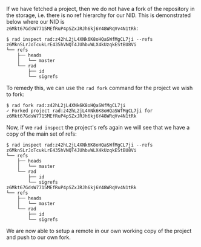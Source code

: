 If we have fetched a project, then we do not have a fork of the
repository in the storage, i.e. there is no ref hierarchy for our
NID. This is demonstrated below where our NID is
`z6Mkt67GdsW7715MEfRuP4pSZxJRJh6kj6Y48WRqVv4N1tRk`:

```
$ rad inspect rad:z42hL2jL4XNk6K8oHQaSWfMgCL7ji --refs
z6MknSLrJoTcukLrE435hVNQT4JUhbvWLX4kUzqkEStBU8Vi
└── refs
    ├── heads
    │   └── master
    └── rad
        ├── id
        └── sigrefs
```

To remedy this, we can use the `rad fork` command for the project we
wish to fork:

```
$ rad fork rad:z42hL2jL4XNk6K8oHQaSWfMgCL7ji
✓ Forked project rad:z42hL2jL4XNk6K8oHQaSWfMgCL7ji for z6Mkt67GdsW7715MEfRuP4pSZxJRJh6kj6Y48WRqVv4N1tRk
```

Now, if we `rad inspect` the project's refs again we will see that we
have a copy of the main set of refs:

```
$ rad inspect rad:z42hL2jL4XNk6K8oHQaSWfMgCL7ji --refs
z6MknSLrJoTcukLrE435hVNQT4JUhbvWLX4kUzqkEStBU8Vi
└── refs
    ├── heads
    │   └── master
    └── rad
        ├── id
        └── sigrefs
z6Mkt67GdsW7715MEfRuP4pSZxJRJh6kj6Y48WRqVv4N1tRk
└── refs
    ├── heads
    │   └── master
    └── rad
        ├── id
        └── sigrefs
```

We are now able to setup a remote in our own working copy of the
project and push to our own fork.
